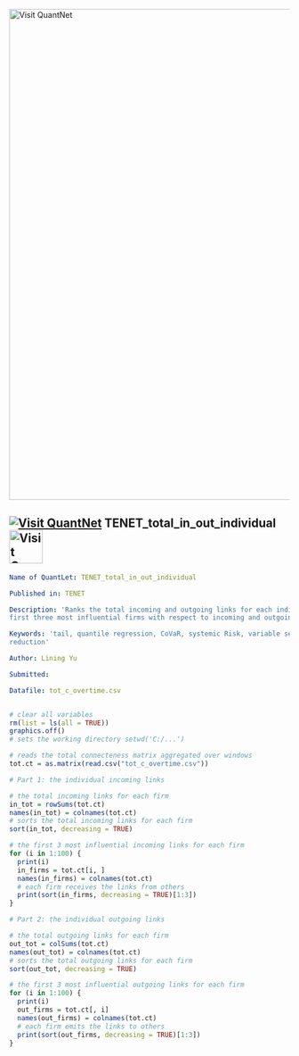 
[<img src="https://github.com/QuantLet/Styleguide-and-FAQ/blob/master/pictures/banner.png" width="880" alt="Visit QuantNet">](http://quantlet.de/index.php?p=info)

## [<img src="https://github.com/QuantLet/Styleguide-and-Validation-procedure/blob/master/pictures/qloqo.png" alt="Visit QuantNet">](http://quantlet.de/) **TENET_total_in_out_individual** [<img src="https://github.com/QuantLet/Styleguide-and-Validation-procedure/blob/master/pictures/QN2.png" width="60" alt="Visit QuantNet 2.0">](http://quantlet.de/d3/ia)

```yaml
Name of QuantLet: TENET_total_in_out_individual

Published in: TENET

Description: 'Ranks the total incoming and outgoing links for each individual firm, and lists the
first three most influential firms with respect to incoming and outgoing links for each firm'

Keywords: 'tail, quantile regression, CoVaR, systemic Risk, variable selection, dimension
reduction'

Author: Lining Yu

Submitted:

Datafile: tot_c_overtime.csv
```


```r

# clear all variables
rm(list = ls(all = TRUE))
graphics.off()
# sets the working directory setwd('C:/...')

# reads the total connecteness matrix aggregated over windows
tot.ct = as.matrix(read.csv("tot_c_overtime.csv"))

# Part 1: the individual incoming links 

# the total incoming links for each firm
in_tot = rowSums(tot.ct)
names(in_tot) = colnames(tot.ct)
# sorts the total incoming links for each firm
sort(in_tot, decreasing = TRUE)

# the first 3 most influential incoming links for each firm
for (i in 1:100) {
  print(i)
  in_firms = tot.ct[i, ]
  names(in_firms) = colnames(tot.ct)
  # each firm receives the links from others
  print(sort(in_firms, decreasing = TRUE)[1:3])
}

# Part 2: the individual outgoing links 

# the total outgoing links for each firm
out_tot = colSums(tot.ct)
names(out_tot) = colnames(tot.ct)
# sorts the total outgoing links for each firm
sort(out_tot, decreasing = TRUE)

# the first 3 most influential outgoing links for each firm
for (i in 1:100) {
  print(i)
  out_firms = tot.ct[, i]
  names(out_firms) = colnames(tot.ct)
  # each firm emits the links to others
  print(sort(out_firms, decreasing = TRUE)[1:3])
}

```
